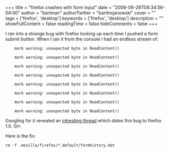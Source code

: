 +++
title = "firefox crashes with form input"
date = "2006-06-28T08:34:56-04:00"
author = "bartman"
authorTwitter = "barttrojanowski"
cover = ""
tags = ['firefox', 'desktop']
keywords = ['firefox', 'desktop']
description = ""
showFullContent = false
readingTime = false
hideComments = false
+++

I ran into a strange bug with firefox locking up each time I pushed a form submit button.  When I ran it from the console I had an endless stream of:



        mork warning: unexpected byte in ReadContent()

        mork warning: unexpected byte in ReadContent()

        mork warning: unexpected byte in ReadContent()

        mork warning: unexpected byte in ReadContent()

        mork warning: unexpected byte in ReadContent()

        mork warning: unexpected byte in ReadContent()

        mork warning: unexpected byte in ReadContent()

        mork warning: unexpected byte in ReadContent()



Googling for it revealed an [intresting thread](http://lists.freebsd.org/pipermail/freebsd-ports/2005-January/019341.html) which dates this bug to firefox 1.0.  Grr.



Here is the fix:



    rm -f .mozilla/firefox/*.default/formhistory.dat


